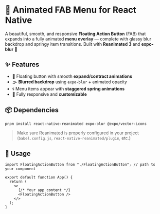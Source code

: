# 🚀 Animated FAB Menu for React Native

A beautiful, smooth, and responsive **Floating Action Button** (FAB) that expands into a fully animated **menu overlay** — complete with glassy blur backdrop and springy item transitions. Built with **Reanimated 3** and **expo-blur** 💫

## ✨ Features

- 🔘 Floating button with smooth **expand/contract animations**
- 🌫️ **Blurred backdrop** using `expo-blur` + animated opacity
- 🌀 Menu items appear with **staggered spring animations**
- 📱 Fully responsive and **customizable**

## 📦 Dependencies

```bash
pnpm install react-native-reanimated expo-blur @expo/vector-icons
```

> Make sure Reanimated is properly configured in your project (`babel.config.js`, `react-native-reanimated/plugin`, etc.)

## 🧩 Usage

```tsx
import FloatingActionButton from "./FloatingActionButton"; // path to your component

export default function App() {
  return (
    <>
      {/* Your app content */}
      <FloatingActionButton />
    </>
  );
}
```
